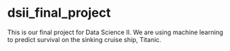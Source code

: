 # dsii_final_project

This is our final project for Data Science II. We are using machine learning to predict survival on the sinking cruise ship, Titanic.